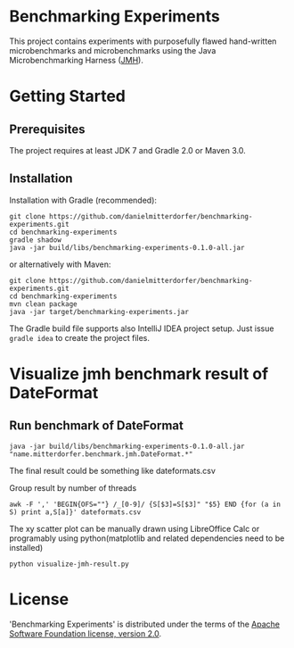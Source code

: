 Benchmarking Experiments
========================

This project contains experiments with purposefully flawed hand-written microbenchmarks and microbenchmarks using the Java Microbenchmarking Harness ([JMH](http://openjdk.java.net/projects/code-tools/jmh)).

# Getting Started

## Prerequisites

The project requires at least JDK 7 and Gradle 2.0 or Maven 3.0.

## Installation

Installation with Gradle (recommended):

```
git clone https://github.com/danielmitterdorfer/benchmarking-experiments.git
cd benchmarking-experiments
gradle shadow
java -jar build/libs/benchmarking-experiments-0.1.0-all.jar
```

or alternatively with Maven:

```
git clone https://github.com/danielmitterdorfer/benchmarking-experiments.git
cd benchmarking-experiments
mvn clean package
java -jar target/benchmarking-experiments.jar
```

The Gradle build file supports also IntelliJ IDEA project setup. Just issue `gradle idea` to create the project files.

# Visualize jmh benchmark result of DateFormat
## Run benchmark of DateFormat
```
java -jar build/libs/benchmarking-experiments-0.1.0-all.jar "name.mitterdorfer.benchmark.jmh.DateFormat.*"
```

The final result could be something like dateformats.csv

Group result by number of threads
```
awk -F ',' 'BEGIN{OFS=""} /_[0-9]/ {S[$3]=S[$3]" "$5} END {for (a in S) print a,S[a]}' dateformats.csv
```

The xy scatter plot can be manually drawn using LibreOffice Calc or programably using python(matplotlib and related dependencies need to be installed)
```
python visualize-jmh-result.py
```
 
# License

'Benchmarking Experiments' is distributed under the terms of the [Apache Software Foundation license, version 2.0](http://www.apache.org/licenses/LICENSE-2.0.html).
